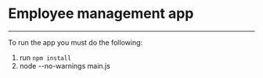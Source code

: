 # Employee management app
-------------------------
To run the app you must do the following:
1. run ```npm install```
2. node --no-warnings main.js